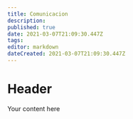 ```yaml
---
title: Comunicacion
description: 
published: true
date: 2021-03-07T21:09:30.447Z
tags: 
editor: markdown
dateCreated: 2021-03-07T21:09:30.447Z
---
```


# Header
Your content here
